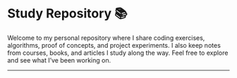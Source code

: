 # Study Repository 📚

Welcome to my personal repository where I share coding exercises, algorithms, proof of concepts, and project experiments. I also keep notes from courses, books, and articles I study along the way. Feel free to explore and see what I’ve been working on.

---


